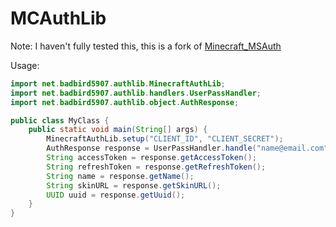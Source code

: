 # MCAuthLib
Note: I haven't fully tested this, this is a fork of [Minecraft_MSAuth](https://github.com/charlie353535/Minecraft_MSAuth/)

Usage:

```java
import net.badbird5907.authlib.MinecraftAuthLib;
import net.badbird5907.authlib.handlers.UserPassHandler;
import net.badbird5907.authlib.object.AuthResponse;

public class MyClass {
    public static void main(String[] args) {
        MinecraftAuthLib.setup("CLIENT_ID", "CLIENT_SECRET");
        AuthResponse response = UserPassHandler.handle("name@email.com","verysecurepassword123");
        String accessToken = response.getAccessToken();
        String refreshToken = response.getRefreshToken();
        String name = response.getName();
        String skinURL = response.getSkinURL();
        UUID uuid = response.getUuid();
    }
} 
```